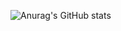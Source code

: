 ![Anurag's GitHub stats](https://github-readme-stats.vercel.app/api?username=daiwanxing&show_icons=true&theme=radical)